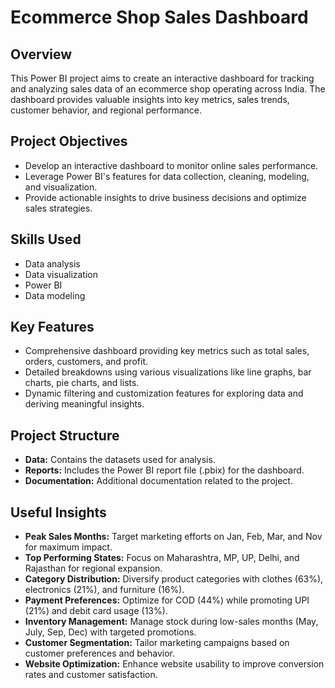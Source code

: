 

# Ecommerce Shop Sales Dashboard

## Overview
This Power BI project aims to create an interactive dashboard for tracking and analyzing sales data of an ecommerce shop operating across India. The dashboard provides valuable insights into key metrics, sales trends, customer behavior, and regional performance.

## Project Objectives
- Develop an interactive dashboard to monitor online sales performance.
- Leverage Power BI's features for data collection, cleaning, modeling, and visualization.
- Provide actionable insights to drive business decisions and optimize sales strategies.

## Skills Used
- Data analysis
- Data visualization
- Power BI
- Data modeling

## Key Features
- Comprehensive dashboard providing key metrics such as total sales, orders, customers, and profit.
- Detailed breakdowns using various visualizations like line graphs, bar charts, pie charts, and lists.
- Dynamic filtering and customization features for exploring data and deriving meaningful insights.

## Project Structure
- **Data:** Contains the datasets used for analysis.
- **Reports:** Includes the Power BI report file (.pbix) for the dashboard.
- **Documentation:** Additional documentation related to the project.

## Useful Insights
- **Peak Sales Months:** Target marketing efforts on Jan, Feb, Mar, and Nov for maximum impact.
- **Top Performing States:** Focus on Maharashtra, MP, UP, Delhi, and Rajasthan for regional expansion.
- **Category Distribution:** Diversify product categories with clothes (63%), electronics (21%), and furniture (16%).
- **Payment Preferences:** Optimize for COD (44%) while promoting UPI (21%) and debit card usage (13%).
- **Inventory Management:** Manage stock during low-sales months (May, July, Sep, Dec) with targeted promotions.
- **Customer Segmentation:** Tailor marketing campaigns based on customer preferences and behavior.
- **Website Optimization:** Enhance website usability to improve conversion rates and customer satisfaction.



